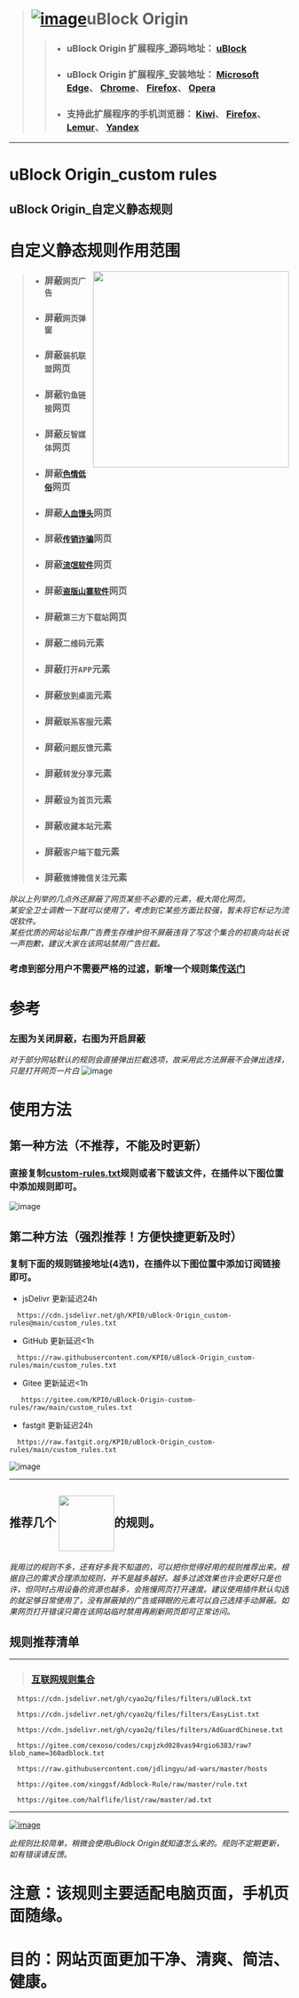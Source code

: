 > # [![image](https://github.com/KPI0/uBlock-Origin_custom-rules/blob/main/images/uBlock%20Origin_logo.png)](https://github.com/gorhill/uBlock/)uBlock Origin
> > - ### uBlock Origin 扩展程序_源码地址：         [uBlock](https://github.com/gorhill/uBlock/)
> > - ### uBlock Origin 扩展程序_安装地址：         [Microsoft Edge](https://microsoftedge.microsoft.com/addons/detail/ublock-origin/odfafepnkmbhccpbejgmiehpchacaeak/)、                                                             [Chrome](https://chrome.google.com/webstore/detail/ublock-origin/cjpalhdlnbpafiamejdnhcphjbkeiagm/)、                                                                             [Firefox](https://addons.mozilla.org/zh-CN/firefox/addon/ublock-origin//)、                                                                                                       [Opera](https://addons.opera.com/zh-cn/extensions/details/ublock/)
> > - ### 支持此扩展程序的手机浏览器：            [Kiwi](https://kiwibrowser.com/)、               [Firefox](https://www.firefox.com.cn/)、             [Lemur](https://lemurbrowser.com)、      [Yandex](https://browser.yandex.com/)
----
# uBlock Origin_custom rules  
## uBlock Origin_自定义静态规则  
# 自定义静态规则作用范围
[<img align="right" src="https://github.com/KPI0/uBlock-Origin_custom-rules/blob/main/images/AnimatedEmojies-512px-59_31019989245786.gif" width="353px" />](https://www.360.cn/)

> - ### 屏蔽`网页广告`
> - ### 屏蔽`网页弹窗`
> - ### 屏蔽`装机联盟`网页
> - ### 屏蔽`钓鱼链接`网页
> - ### 屏蔽`反智媒体`网页
> - ### 屏蔽[`色情低俗`](https://raw.githubusercontent.com/KPI0/uBlock-Origin_custom-rules/main/Website/sex)网页
> - ### 屏蔽[`人血馒头`](https://cf-ipfs.com/ipfs/Qmej7aJQE7P9has29qegQ3snE11Jz8JVVGbjjZsb5KgmwK)网页
> - ### 屏蔽[`传销诈骗`](https://cf-ipfs.com/ipfs/QmZgeDWhQfeUaDA7TCqeovXoGgCAA6kaEKy1tDvoswLV65)网页
> - ### 屏蔽[`流氓软件`](https://cf-ipfs.com/ipfs/QmaaXLhcypYdQ4g117oRpCctbiWRYQYFVV3dqbMqfe55Ue)网页
> - ### 屏蔽[`盗版山寨软件`](https://cf-ipfs.com/ipfs/QmPub6q98z2NNJPEoimSLsJByQNxt2Yii3C2e9P3s3bb2j)网页
> - ### 屏蔽`第三方下载站`网页
> - ### 屏蔽`二维码`元素
> - ### 屏蔽`打开APP`元素
> - ### 屏蔽`放到桌面`元素
> - ### 屏蔽`联系客服`元素
> - ### 屏蔽`问题反馈`元素
> - ### 屏蔽`转发分享`元素
> - ### 屏蔽`设为首页`元素
> - ### 屏蔽`收藏本站`元素
> - ### 屏蔽`客户端下载`元素
> - ### 屏蔽`微博微信关注`元素

*除以上列举的几点外还屏蔽了网页某些不必要的元素，极大简化网页。*  
*某安全卫士调教一下就可以使用了，考虑到它某些方面比较强，暂未将它标记为流氓软件。*  
*某些优质的网站论坛靠广告费生存维护但不屏蔽违背了写这个集合的初衷向站长说一声抱歉，建议大家在该网站禁用广告拦截。*

### 考虑到部分用户不需要严格的过滤，新增一个规则集[传送门](https://github.com/KPI0/uBlock-Origin_custom-rules/tree/main/A)
# 参考
### 左图为关闭屏蔽，右图为开启屏蔽
*对于部分网站默认的规则会直接弹出拦截选项，故采用此方法屏蔽不会弹出选择，只是打开网页一片白*
![image](https://github.com/KPI0/uBlock-Origin_custom-rules/blob/main/images/kk.png)
# 使用方法

## 第一种方法（不推荐，不能及时更新）
### 直接复制[custom-rules.txt](https://raw.githubusercontent.com/KPI0/uBlock-Origin_custom-rules/main/custom_rules.txt)规则或者下载该文件，在插件以下图位置中添加规则即可。
![image](https://github.com/KPI0/uBlock-Origin_custom-rules/blob/main/images/Snipaste_2022-02-28_18-40-26.png)

## 第二种方法（强烈推荐！方便快捷更新及时）
### 复制下面的规则链接地址(4选1)，在插件以下图位置中添加订阅链接即可。
- jsDelivr 更新延迟24h
```
  https://cdn.jsdelivr.net/gh/KPI0/uBlock-Origin_custom-rules@main/custom_rules.txt
``` 
- GitHub   更新延迟<1h
```
  https://raw.githubusercontent.com/KPI0/uBlock-Origin_custom-rules/main/custom_rules.txt
```
- Gitee    更新延迟<1h
```
   https://gitee.com/KPI0/uBlock-Origin-custom-rules/raw/main/custom_rules.txt
```
- fastgit  更新延迟24h
```
  https://raw.fastgit.org/KPI0/uBlock-Origin_custom-rules/main/custom_rules.txt
```

![image](https://github.com/KPI0/uBlock-Origin_custom-rules/blob/main/images/Snipaste_2022-02-28_18-36-37.png)


----

## 推荐几个 <img align="center" src="https://github.com/KPI0/uBlock-Origin_custom-rules/blob/main/images/np.png" width="100px" />的规则。

*我用过的规则不多，还有好多我不知道的，可以把你觉得好用的规则推荐出来。根据自己的需求合理添加规则，并不是越多越好。越多过滤效果也许会更好只是也许，但同时占用设备的资源也越多，会拖慢网页打开速度。建议使用插件默认勾选的就足够日常使用了，没有屏蔽掉的广告或碍眼的元素可以自己选择手动屏蔽。如果网页打开错误只需在该网站临时禁用再刷新网页即可正常访问。*

## 规则推荐清单
----
> ### [互联网规则集合](https://filterlists.com/)
```
  https://cdn.jsdelivr.net/gh/cyao2q/files/filters/uBlock.txt
```
```
  https://cdn.jsdelivr.net/gh/cyao2q/files/filters/EasyList.txt
```
```
  https://cdn.jsdelivr.net/gh/cyao2q/files/filters/AdGuardChinese.txt 
```
```
  https://gitee.com/cexoso/codes/cxpjzkd028vas94rgio6383/raw?blob_name=360adblock.txt 
```
```
  https://raw.githubusercontent.com/jdlingyu/ad-wars/master/hosts 
```
```
  https://gitee.com/xinggsf/Adblock-Rule/raw/master/rule.txt
```
```
  https://gitee.com/halflife/list/raw/master/ad.txt
```
----

[![image](https://github.com/KPI0/uBlock-Origin_custom-rules/blob/main/images/1.gif)](https://github.com/KPI0)

*此规则比较简单，稍微会使用uBlock Origin就知道怎么来的。规则不定期更新，如有错误请反馈。*
# 注意：该规则主要适配电脑页面，手机页面随缘。

# 目的：网站页面更加干净、清爽、简洁、健康。

